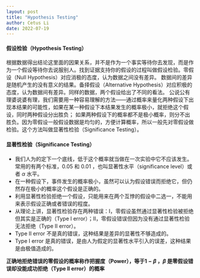 ```yaml
---
layout: post
title: "Hypothesis Testing"
author: Cetus Li
date: 2022-07-19
---
```


#### **假设检验（Hypothesis Testing）**
根据数据得出结论这里面的因果关系，并不是作为一个事实等待你去发现，而是作为一个假设等待你去说服别人。找到证据支持你的假设的过程叫做假设检验。零假设（Null Hypothesis）对应消极的态度，认为数据之间没有差异。
数据间的差异是随机产生的没有意义的结果。备择假设（Alternative Hypothesis）对应积极的态度，认为数据间有差异。同样的数据，两个假设给出了不同的看法。
公说公有理婆说婆有理，我们需要用一种容易理解的方法——通过概率来量化两种假设下出现本结果的可能性，如果在某一种假设下本结果发生的概率极小，就拒绝这个假设，同时两种假设分出胜负；
如果两种假设下的概率都不是极小概率，则分不出胜负。因为零假设一般假设数据是均匀的，方便计算概率，所以一般先对零假设做检验。这个方法叫做显著性检验（Significance Testing）。

#### **显著性检验（Significance Testing）**
- 我们人为的定下一个底线，低于这个概率就当做在一次实验中它不应该发生。常用的有两个标准，0.05 和 0.01 ，也叫显著性水平（significance level）或者 $\alpha$ 水平。
- 在一种假设下，事件发生的概率极小，虽然可以认为假设错误而拒绝它，但仍然存在极小的概率这个假设是正确的。
- 利用显著性检验拒绝一个假设，只能用来在两个互悖的假设中二选一，不能用来表示假设正确或者错误的程度。
- 从理论上讲，显著性检验存在两种错误：I，零假设虽然通过显著性检验被拒绝但其实是正确的（Type I error）；II，零假设错误但因为没有通过显著性检验无法拒绝（Type II error）。
- Type II error 不是真的错误，这种结果是差异的显著性不够造成的。
- Type I error 是真的错误，是由人为假定的显著性水平引入的误差，这种结果是由极值造成的。

**正确地拒绝错误的零假设的概率称作把握度（Power），等于$1-\beta$ ，$\beta$ 是零假设错误却没能成功拒绝（Type II error）的概率**







